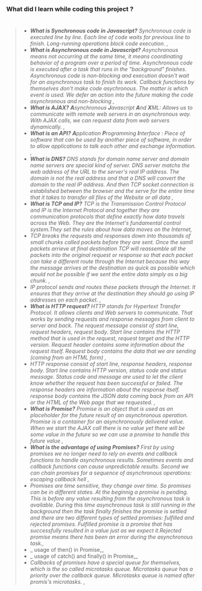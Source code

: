 ### What did I learn while coding this project ?

> #
>
> - _**What is Synchronous code in Javascript?** Synchronous code is executed line by line. Each line of code waits for previous line to finish. Long-running operations block code execution. ,_
> - _**What is Asynchronous code in Javascript?** Asynchronous means not occurring at the same time, it means coordinating behavior of a program over a period of time. Asynchronous code is executed after a task that runs in the "background" finishes. Asynchronous code is non-blocking and execution doesn't wait for an asynchronous task to finish its work. Callback functions by themselves don't make code asychronous. The matter is which event is used. We defer an action into the future making the code asynchronous and non-blocking ,_
> - _**What is AJAX?** **A**synchronous **J**avascript **A**nd **X**ML: Allows us to communicate with remote web servers in an asynchronous way. With AJAX calls, we can request data from web servers dynamically. ,_
> - _**What is an API?** **A**pplication **P**rogramming **I**nterface : Piece of software that can be used by another piece of software, in order to allow applications to talk each other and exchange information. ,_
> - _**What is DNS?** DNS stands for domain name server and domain name servers are special kind of server. DNS server matchs the web address of the URL to the server's real IP address. The domain is not the real address and that a DNS will convert the domain to the real IP address. And then TCP socket connection is established between the browser and the serve for the entire time that it takes to transfer all files of the Website or all data ,_
> - _**What is TCP and IP?** TCP is the Transmission Control Protocol and IP is the Internet Protocol and together they are communication protocols that define exactly how data travels across the Web. They are the Internet's fundamental control system.They set the rules about how data moves on the Internet,_
> - _TCP breaks the requests and responses down into thousands of small chunks called packets before they are sent. Once the samll packets arrieve at final destination TCP will reassemble all the packets into the original request or response so that each packet can take a different route through the Internet because this way the message arrives at the destination as quick as possible which would not be possible if we sent the entire data simply as a big chunk. ,_
> - _IP protocol sends and routes these packets through the Internet. It ensures that they arrive at the destination they should go using IP addresses on each packet. ,_
> - _**What is HTTP request?** HTTP stands for Hypertext Transfer Protocol. It allows clients and Web servers to communicate. That works by sending requests and response messages from client to server and back. The request message consist of start line, request headers, request body. Start line contains the HTTP method that is used in the request, request target and the HTTP version. Request header contains some information about the request itself. Request body contains the data that we are sending (coming from an HTML form) ,_
> - _HTTP response consist of start line, response headers, response body. Start line contains HTTP version, status code and status message. Status code and message are used to let the client know whether the request has been successful or failed. The response headers are information about the response itself. response body contains the JSON data coming back from an API or the HTML of the Web page that we requested. ,_
> - _**What is Promise?** Promise is an object that is used as an placeholder for the future result of an asynchronous operation. Promise is a container for an asynchronously delivered value. When we start the AJAX call there is no value yet there will be some value in the future so we can use a promise to handle this future value ,_
> - _**What is the advantage of using Promises?** First by using promises we no longer need to rely on events and callback functions to handle asynchronous results. Sometimes events and callback functions can cause unpredictable results. Second we can chain promises for a sequence of asynchronous operations: escaping callback hell ,_
> - _Promises are time sensitive, they change over time. So promises can be in different states. At the beginnig a promise is pending. This is before any value resulting from the asynchronous task is available. During this time asynchronous task is still running in the background then the task finally finishes the promise is settled and there are two different types of settled promises: fulfilled and rejected promises. Fulfilled promise is a promise that has successfully resulted in a value just as we expect it.Rejected promise means there has been an error during the asynchronous task.,_
> - _ usage of then() in Promise,_
> - _ usage of catch() and finally() in Promise,_
> - _Callbacks of promises have a special queue for themselves, which is the so called microtasks queue. Microtasks queue has a priority over the callback queue. Microtasks queue is named after promis's microtasks. ,_
>
> #
